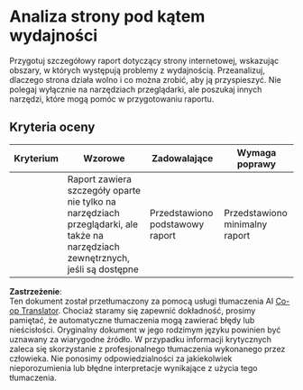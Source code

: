 <!--
CO_OP_TRANSLATOR_METADATA:
{
  "original_hash": "fc09b0fb314a5ab0507ba99216e6a843",
  "translation_date": "2025-08-24T13:19:09+00:00",
  "source_file": "5-browser-extension/3-background-tasks-and-performance/assignment.md",
  "language_code": "pl"
}
-->
# Analiza strony pod kątem wydajności

Przygotuj szczegółowy raport dotyczący strony internetowej, wskazując obszary, w których występują problemy z wydajnością. Przeanalizuj, dlaczego strona działa wolno i co można zrobić, aby ją przyspieszyć. Nie polegaj wyłącznie na narzędziach przeglądarki, ale poszukaj innych narzędzi, które mogą pomóc w przygotowaniu raportu.

## Kryteria oceny

| Kryterium | Wzorowe                                                                                                   | Zadowalające               | Wymaga poprawy                |
| --------- | --------------------------------------------------------------------------------------------------------- | -------------------------- | ----------------------------- |
|           | Raport zawiera szczegóły oparte nie tylko na narzędziach przeglądarki, ale także na narzędziach zewnętrznych, jeśli są dostępne | Przedstawiono podstawowy raport | Przedstawiono minimalny raport |

**Zastrzeżenie**:  
Ten dokument został przetłumaczony za pomocą usługi tłumaczenia AI [Co-op Translator](https://github.com/Azure/co-op-translator). Chociaż staramy się zapewnić dokładność, prosimy pamiętać, że automatyczne tłumaczenia mogą zawierać błędy lub nieścisłości. Oryginalny dokument w jego rodzimym języku powinien być uznawany za wiarygodne źródło. W przypadku informacji krytycznych zaleca się skorzystanie z profesjonalnego tłumaczenia wykonanego przez człowieka. Nie ponosimy odpowiedzialności za jakiekolwiek nieporozumienia lub błędne interpretacje wynikające z użycia tego tłumaczenia.